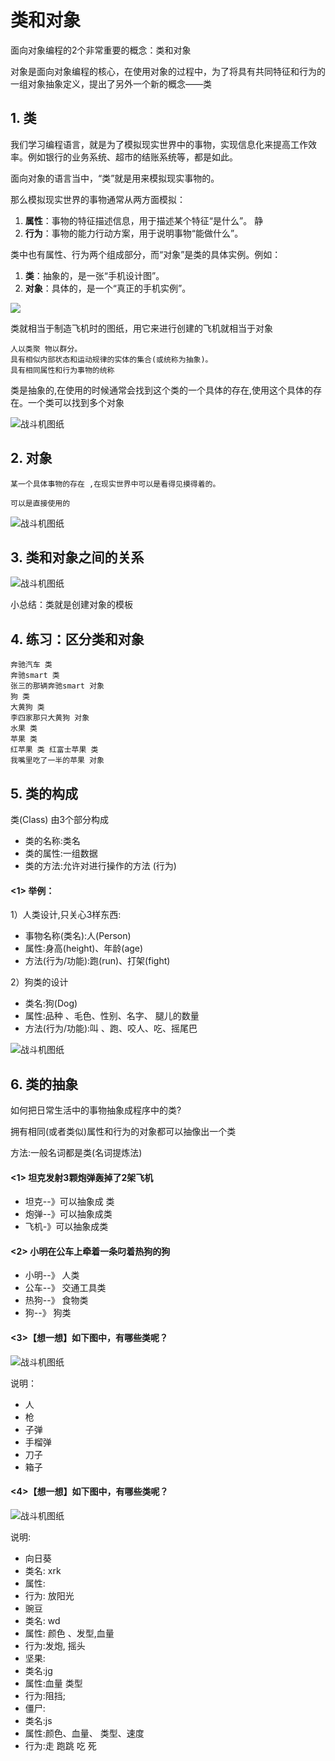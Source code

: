 

# 类和对象


面向对象编程的2个非常重要的概念：类和对象

对象是面向对象编程的核心，在使用对象的过程中，为了将具有共同特征和行为的一组对象抽象定义，提出了另外一个新的概念——类



## 1. 类

我们学习编程语言，就是为了模拟现实世界中的事物，实现信息化来提高工作效率。例如银行的业务系统、超市的结账系统等，都是如此。

面向对象的语言当中，“类”就是用来模拟现实事物的。

那么模拟现实世界的事物通常从两方面模拟：

1. **属性**：事物的特征描述信息，用于描述某个特征“是什么”。 静
2. **行为**：事物的能力行动方案，用于说明事物“能做什么”。

类中也有属性、行为两个组成部分，而“对象”是类的具体实例。例如：

1. **类**：抽象的，是一张“手机设计图”。
2. **对象**：具体的，是一个“真正的手机实例”。

![](..\Images\01-类与对象的关系示意图.png)





类就相当于制造飞机时的图纸，用它来进行创建的飞机就相当于对象



	人以类聚 物以群分。
	具有相似内部状态和运动规律的实体的集合(或统称为抽象)。 
	具有相同属性和行为事物的统称

类是抽象的,在使用的时候通常会找到这个类的一个具体的存在,使用这个具体的存在。一个类可以找到多个对象

![战斗机图纸](../Images/01-第7天-1.png)


## 2. 对象 

	某一个具体事物的存在 ,在现实世界中可以是看得见摸得着的。
	
	可以是直接使用的

![战斗机图纸](../Images/01-第7天-2.png)


## 3. 类和对象之间的关系

![战斗机图纸](../Images/01-第7天-3.jpg)

小总结：类就是创建对象的模板


## 4. 练习：区分类和对象 

	奔驰汽车 类
	奔驰smart 类 
	张三的那辆奔驰smart 对象
	狗 类
	大黄狗 类 
	李四家那只大黄狗 对象 
	水果 类
	苹果 类 
	红苹果 类 红富士苹果 类 
	我嘴里吃了一半的苹果 对象


## 5. 类的构成
类(Class) 由3个部分构成
* 类的名称:类名
* 类的属性:一组数据
* 类的方法:允许对进行操作的方法 (行为) 

#### <1> 举例：

1）人类设计,只关心3样东西: 
* 事物名称(类名):人(Person) 
* 属性:身高(height)、年龄(age) 
* 方法(行为/功能):跑(run)、打架(fight) 

2）狗类的设计 
* 类名:狗(Dog)
* 属性:品种 、毛色、性别、名字、 腿儿的数量
* 方法(行为/功能):叫 、跑、咬人、吃、摇尾巴

![战斗机图纸](../Images/01-第7天-4.jpg)


## 6. 类的抽象

如何把日常生活中的事物抽象成程序中的类? 

拥有相同(或者类似)属性和行为的对象都可以抽像出一个类

方法:一般名词都是类(名词提炼法) 

#### <1> 坦克发射3颗炮弹轰掉了2架飞机 

* 坦克--》可以抽象成 类 
* 炮弹--》可以抽象成类 
* 飞机-》可以抽象成类 

#### <2> 小明在公车上牵着一条叼着热狗的狗 

* 小明--》 人类 
* 公车--》 交通工具类 
* 热狗--》 食物类 
* 狗--》 狗类 

#### <3>【想一想】如下图中，有哪些类呢？

![战斗机图纸](../Images/01-第7天-5.png)

说明：
* 人
* 枪
* 子弹
* 手榴弹
* 刀子
* 箱子



#### <4>【想一想】如下图中，有哪些类呢？
![战斗机图纸](../Images/01-第7天-6.png)

说明:
* 向日葵 
 * 类名: xrk 
 * 属性: 
 * 行为: 放阳光 
* 豌豆
 * 类名: wd 
 * 属性: 颜色 、发型,血量 
 * 行为:发炮, 摇头
* 坚果: 
 * 类名:jg 
 * 属性:血量 类型
 * 行为:阻挡; 
* 僵尸: 
 * 类名:js
 * 属性:颜色、血量、 类型、速度
 * 行为:走 跑跳 吃 死 
